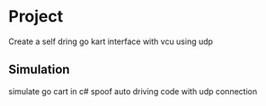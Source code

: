 # Project

Create a self dring go kart
interface with vcu using udp

## Simulation
simulate go cart in c# spoof auto driving code with udp connection
